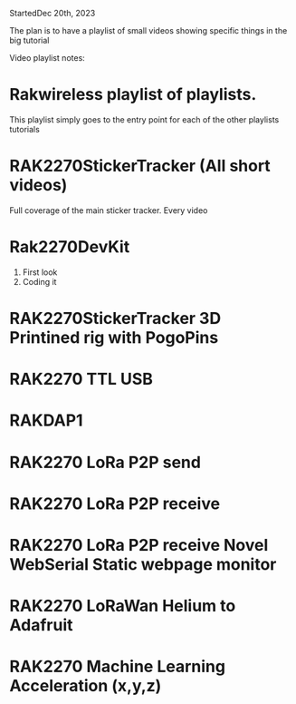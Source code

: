


StartedDec 20th, 2023

The plan is to have a playlist of small videos showing specific things in the big tutorial

Video playlist notes:

# Rakwireless playlist of playlists. 

This playlist simply goes to the entry point for each of the other playlists tutorials


# RAK2270StickerTracker (All short videos)

Full coverage of the main sticker tracker. Every video

# Rak2270DevKit
1. First look
2. Coding it


# RAK2270StickerTracker 3D Printined rig with PogoPins

# RAK2270 TTL USB

# RAKDAP1

# RAK2270 LoRa P2P send

# RAK2270 LoRa P2P receive 

# RAK2270 LoRa P2P receive Novel WebSerial Static webpage monitor

# RAK2270 LoRaWan Helium to Adafruit

# RAK2270 Machine Learning Acceleration (x,y,z)


















